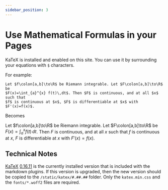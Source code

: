 ```yaml
---
sidebar_position: 3
---
```


# Use Mathematical Formulas in your Pages

KaTeX is installed and enabled on this site. You can use it by surrounding your equations with `$` characters.

For example:

```
Let $f\colon[a,b]\to\R$ be Riemann integrable. Let $F\colon[a,b]\to\R$ be
$F(x)=\int_{a}^{x} f(t)\,dt$. Then $F$ is continuous, and at all $x$ such that
$f$ is continuous at $x$, $F$ is differentiable at $x$ with $F'(x)=f(x)$.
```

Becomes

Let $f\colon[a,b]\to\R$ be Riemann integrable. Let $F\colon[a,b]\to\R$ be
$F(x)=\int_{a}^{x} f(t)\,dt$. Then $F$ is continuous, and at all $x$ such that
$f$ is continuous at $x$, $F$ is differentiable at $x$ with $F'(x)=f(x)$.

## Technical Notes

[KaTeX](https://github.com/KaTeX/KaTeX) [0.16.11](https://github.com/KaTeX/KaTeX/releases/tag/v0.16.11) is the currently installed version that is included with the markdown plugins.
If this version is upgraded, then the new version should be copied to the
`/static/katex/#.##.##` folder. Only the `katex.min.css` and the `fonts/*.woff2` files are required.
